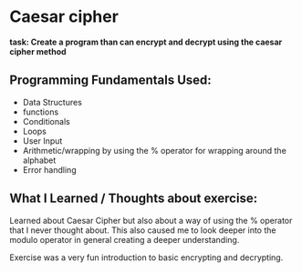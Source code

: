 # Caesar cipher

**task: Create a program than can encrypt and decrypt using the caesar cipher method**

## Programming Fundamentals Used:

- Data Structures
- functions
- Conditionals
- Loops
- User Input
- Arithmetic/wrapping by using the % operator for wrapping around the alphabet
- Error handling

## What I Learned / Thoughts about exercise:
Learned about Caesar Cipher but also about a way of using the % operator 
that I never thought about. This also caused me to look deeper into the 
modulo operator in general creating a deeper understanding.

Exercise was a very fun introduction to basic encrypting and decrypting.